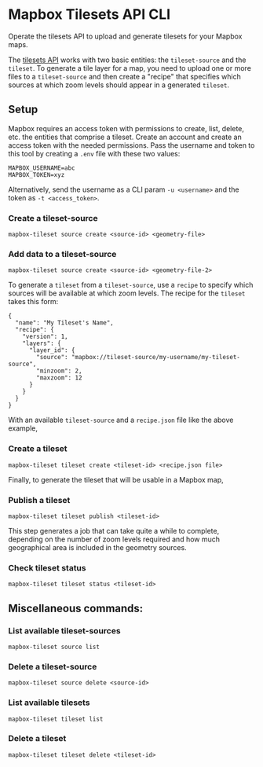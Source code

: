 # Mapbox Tilesets API CLI

Operate the tilesets API to upload and generate tilesets for your Mapbox maps.

The [tilesets API](https://docs.mapbox.com/api/maps/#tilesets) works with two basic entities: the `tileset-source` and the `tileset`. To generate a tile layer for a map, you need to upload one or more files to a `tileset-source` and then create a "recipe" that specifies which sources at which zoom levels should appear in a generated `tileset`.

## Setup

Mapbox requires an access token with permissions to create, list, delete, etc. the entities that comprise a tileset. Create an account and create an access token with the needed permissions. Pass the username and token to this tool by creating a `.env` file with these two values:

```
MAPBOX_USERNAME=abc
MAPBOX_TOKEN=xyz
```

Alternatively, send the username as a CLI param `-u <username>` and the token as `-t <access_token>`.

### Create a tileset-source

`mapbox-tileset source create <source-id> <geometry-file>`

### Add data to a tileset-source

`mapbox-tileset source create <source-id> <geometry-file-2>`

To generate a `tileset` from a `tileset-source`, use a `recipe` to specify which sources will be available at which zoom levels. The recipe for the `tileset` takes this form:

```
{
  "name": "My Tileset's Name",
  "recipe": {
    "version": 1,
    "layers": {
      "layer_id": {
        "source": "mapbox://tileset-source/my-username/my-tileset-source",
        "minzoom": 2,
        "maxzoom": 12
      }
    }
  }
}
```

With an available `tileset-source` and a `recipe.json` file like the above example,

### Create a tileset

`mapbox-tileset tileset create <tileset-id> <recipe.json file>`

Finally, to generate the tileset that will be usable in a Mapbox map,

### Publish a tileset

`mapbox-tileset tileset publish <tileset-id>`

This step generates a job that can take quite a while to complete, depending on the number of zoom levels required and how much geographical area is included in the geometry sources.

### Check tileset status

`mapbox-tileset tileset status <tileset-id>`

## Miscellaneous commands:

### List available tileset-sources

`mapbox-tileset source list`

### Delete a tileset-source

`mapbox-tileset source delete <source-id>`

### List available tilesets

`mapbox-tileset tileset list`

### Delete a tileset

`mapbox-tileset tileset delete <tileset-id>`
